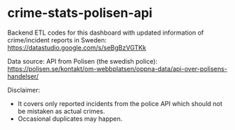 # crime-stats-polisen-api

Backend ETL codes for this dashboard with updated information of crime/incident reports in Sweden:  
https://datastudio.google.com/s/seBgBzVGTKk

Data source:
API from Polisen (the swedish police):  
https://polisen.se/kontakt/om-webbplatsen/oppna-data/api-over-polisens-handelser/

Disclaimer:
* It covers only reported incidents from the police API which should not be mistaken as actual crimes. 
* Occasional duplicates may happen.

